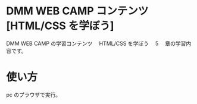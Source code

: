 # DMM WEB CAMP コンテンツ[HTML/CSS を学ぼう]　

DMM WEB CAMP の学習コンテンツ　 HTML/CSS を学ぼう　 5 　章の学習内容です。

# 使い方

pc のプラウザで実行。
